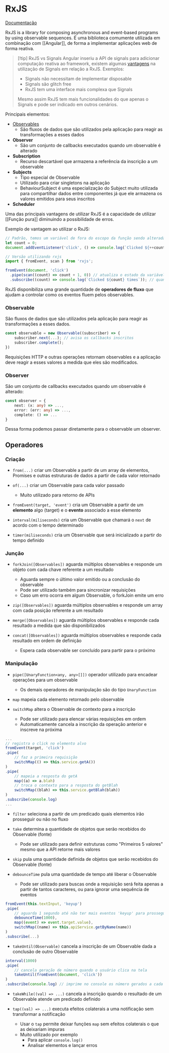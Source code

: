 # RxJS

[Documentação](https://rxjs.dev/guide/overview)

RxJS is a library for composing asynchronous and event-based programs by using observable sequences. É uma biblioteca comumente utilizada em combinação com [[Angular]], de forma a implementar aplicações web de forma reativa.

> [!tip] RxJS vs Signals
> Angular inseriu a API de signals para adicionar computação reativa ao framework, existem algumas [vantagens](https://www.youtube.com/watch?v=iA6iyoantuo) na utilização de Signals em relação a RxJS.
> Exemplos:
> - Signals não necessitam de implementar disposable
> - Signals são glitch free
> - RxJS tem uma interface mais complexa que Signals
> 
> Mesmo assim RxJS tem mais funcionalidades do que apenas o Signals e pode ser indicado em outros cenários.

Principais elementos:

- [Observables](https://rxjs.dev/guide/observable)
	- São fluxos de dados que são utilizados pela aplicação para reagir as transformações a esses dados
- **Observer**
	- São um conjunto de callbacks executados quando um observable é alterado
- **Subscription**
	- Recurso descartável que armazena a referência da inscrição a um observable
- **Subjects**
	- Tipo especial de Observable
	- Utilizado para criar singletons na aplicação
	- BehaviourSubject é uma especialização do Subject muito utilizada para compartilhar dados entre componentes já que ele armazena os valores emitidos para seus inscritos
- **Scheduler**

Uma das principais vantagens de utilizar RxJS é a capacidade de utilizar [[Função pura]] diminuindo a possibilidade de erros.

Exemplo de vantagem ao utilizar o RxJS:

```js
// Padrão, temos um variável de fora do escopo da função sendo alterada
let count = 0;
document.addEventListener('click', () => console.log(`Clicked ${++count} times`));

// Versão utilizando rxjs
import { fromEvent, scan } from 'rxjs';

fromEvent(document, 'click')
  .pipe(scan((count) => count + 1, 0)) // atualiza o estado da variável
  .subscribe((count) => console.log(`Clicked ${count} times`)); // quando count é atualizada é executada
```

RxJS disponibiliza uma grande quantidade de **operadores de fluxo** que ajudam a controlar como os eventos fluem pelos observables.

### Observable

São fluxos de dados que são utilizados pela aplicação para reagir as transformações a esses dados.

```ts
const observable = new Observable((subscriber) => {
	subscriber.next(...); // avisa os callbacks inscritos
	subscriber.complete();
})
```

Requisições HTTP e outras operações retornam observables e a aplicação deve reagir a esses valores a medida que eles são modificados.

### Observer

São um conjunto de callbacks executados quando um observable é alterado:

```ts
const observer = {
	next: (x: any) => ...,
	error: (err: any) => ...,
	complete: () => ...
}
```

Dessa forma podemos passar diretamente para o observable um observer.

## Operadores

### Criação

- `from(...)` criar um Observable a partir de um array de elementos, Promises e outras estruturas de dados a partir de cada valor retornado

- `of(...)` criar um Observable para cada valor passado
	- Muito utilizado para retorno de APIs

- `fromEvent(target, 'event')` cria um Observable a partir de um **elemento** algo (target) e o **evento** associado a esse elemento

- `interval(miliseconds)` cria um Observable que chamará o `next` de acordo com o tempo determinado

- `timer(miliseconds)` cria um Observable que será inicializado a partir do tempo definido

### Junção

- `forkJoin([Observables])` aguarda múltiplos observables e responde um objeto com cada chave referente a um resultado
	- Aguarda sempre o último valor emitido ou a conclusão do observable
	- Pode ser utilizado também para sincronizar requisições
	- Caso um erro ocorra em algum Observable, o forkJoin emite um erro

- `zip([Observables])` aguarda múltiplos observables e responde um array com cada posição referente a um resultado

- `merge([Observables])` aguarda múltiplos observables e responde cada resultado a medida que são disponibilizados

- `concat([Observables])` aguarda múltiplos observables e responde cada resultado em ordem de definição
	- Espera cada observable ser concluído para partir para o próximo

### Manipulação

- `pipe([UnaryFunction<any, any>[]])` operador utilizado para encadear operações para um observable
	- Os demais operadores de manipulação são do tipo `UnaryFunction`

- `map` mapeia cada elemento retornado pelo observable

- `switchMap` altera o Observable de contexto para a inscrição
	- Pode ser utilizado para elencar várias requisições em ordem
	- Automaticamente cancela a inscrição da operação anterior e inscreve na próxima

```ts
...
// registra o click no elemento alvo
fromEvent(target, 'click') 
.pipe(
	// faz a primeira requisição
	switchMap(() => this.service.getA()) 
)
.pipe(
	// mapeia a resposta do getA
	map((a) => a.blah) 
	// troca o contexto para a resposta do getBlah
	switchMap((blah) => this.service.getBlah(blah)) 
)
.subscribe(console.log)
...
```

- `filter` seleciona a partir de um predicado quais elementos irão prosseguir ou não no fluxo

- `take` determina a quantidade de objetos que serão recebidos do Observable (fonte)
	- Pode ser utilizado para definir estruturas como "Primeiros 5 valores" mesmo que a API retorne mais valores

- `skip` pula uma quantidade definida de objetos que serão recebidos do Observable (fonte)

- `debounceTime` pula uma quantidade de tempo até liberar o Observable
	- Pode ser utilizado para buscas onde a requisição será feita apenas a partir de tantos caracteres, ou para ignorar uma sequência de eventos

```ts
fromEvent(this.textInput, 'keyup')
.pipe(
	// aguarda 1 segundo até não ter mais eventos 'keyup' para prosseguir no pipe
	debounceTime(1000), 
	map((event) => event.target.value),
	switchMap((name) => this.apiService.getByName(name))
)
.subscribe(...)
```

- `takeUntil(Observable)` cancela a inscrição de um Observable dada a conclusão de outro Observable

```ts
interval(1000)
.pipe(
	// cancela geração de número quando o usuário clica na tela
	takeUntil(fromEvent(document, 'click'))
) 
.subscribe(console.log) // imprime no console os número gerados a cada segundo
```

- `takeWhile((val) => ...)` cancela a inscrição quando o resultado de um Observable atende um predicado definido

- `tap((val) => ...)` executa efeitos colaterais a uma notificação sem transformar a notificação
	- Usar o `tap` permite deixar funções `map` sem efeitos colaterais o que as deixariam impuras
	- Muito utilizado por exemplo
		- Para aplicar `console.log()`
		- Analisar elementos e lançar erros

